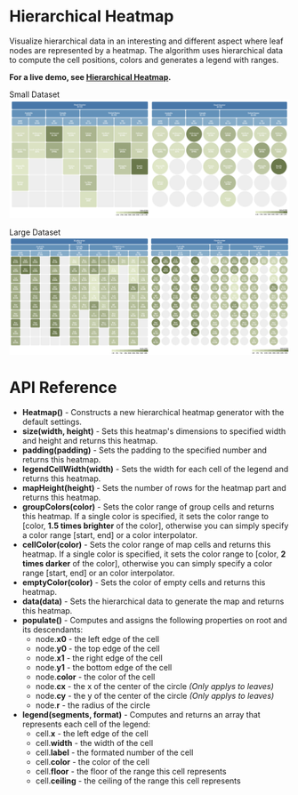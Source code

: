 # Hierarchical Heatmap

Visualize hierarchical data in an interesting and different aspect where leaf nodes are represented by a heatmap. The algorithm uses hierarchical data to compute the cell positions, colors and generates a legend with ranges.

**For a live demo, see [Hierarchical Heatmap](https://observablehq.com/@analyzer2004/hierarchical-heatmap).**

Small Dataset
<img src="https://github.com/analyzer2004/hheatmap/blob/master/images/cover1.png">

Large Dataset
<img src="https://github.com/analyzer2004/hheatmap/blob/master/images/cover2.png">


# API Reference
* **Heatmap()** - Constructs a new hierarchical heatmap generator with the default settings.
* **size(width, height)** - Sets this heatmap's dimensions to specified width and height and returns this heatmap.
* **padding(padding)** - Sets the padding to the specified number and returns this heatmap.
* **legendCellWidth(width)** - Sets the width for each cell of the legend and returns this heatmap.
* **mapHeight(height)** - Sets the number of rows for the heatmap part and returns this heatmap.
* **groupColors(color)** - Sets the color range of group cells and returns this heatmap. If a single color is specified, it sets the color range to [color, **1.5 times brighter** of the color], otherwise you can simply specify a color range [start, end] or a color interpolator.
* **cellColor(color)** - Sets the color range of map cells and returns this heatmap. If a single color is specified, it sets the color range to [color, **2 times darker** of the color], otherwise you can simply specify a color range [start, end] or an color interpolator.
* **emptyColor(color)** - Sets the color of empty cells and returns this heatmap.
* **data(data)** - Sets the hierarchical data to generate the map and returns this heatmap.
* **populate()** - Computes and assigns the following properties on root and its descendants:
  * node.**x0** - the left edge of the cell
  * node.**y0** - the top edge of the cell
  * node.**x1** - the right edge of the cell
  * node.**y1** - the bottom edge of the cell
  * node.**color** - the color of the cell
  * node.**cx** - the x of the center of the circle *(Only applys to leaves)*
  * node.**cy** - the y of the center of the circle *(Only applys to leaves)*
  * node.**r** - the radius of the circle
* **legend(segments, format)** - Computes and returns an array that represents each cell of the legend:
  * cell.**x** - the left edge of the cell
  * cell.**width** - the width of the cell
  * cell.**label** - the formated number of the cell
  * cell.**color** - the color of the cell
  * cell.**floor** - the floor of the range this cell represents
  * cell.**ceiling** - the ceiling of the range this cell represents
